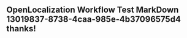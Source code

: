 <properties
ms.topic="hero-topic"
ms.test1="hero-topic"
ms.test2="test"/>

## OpenLocalization Workflow Test MarkDown 13019837-8738-4caa-985e-4b37096575d4 thanks!
